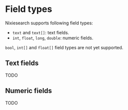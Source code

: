 # Field types

Nixiesearch supports following field types:

* `text` and `text[]`: text fields.
* `int`, `float`, `long`, `double`: numeric fields.

`bool`, `int[]` and `float[]` field types are not yet supported.

## Text fields

TODO

## Numeric fields

TODO